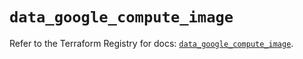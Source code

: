 # `data_google_compute_image`

Refer to the Terraform Registry for docs: [`data_google_compute_image`](https://registry.terraform.io/providers/hashicorp/google/5.11.0/docs/data-sources/compute_image).
